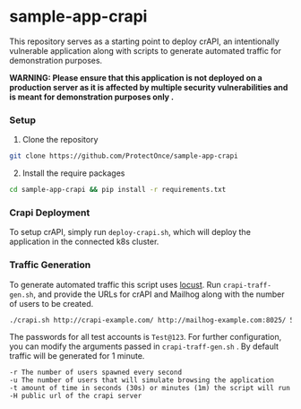 # sample-app-crapi
This repository serves as a starting point to deploy crAPI, an intentionally vulnerable application along with scripts to generate automated traffic for demonstration purposes.

**WARNING: Please ensure that this application is not deployed on a production server as it is affected by multiple security vulnerabilities and is meant for demonstration purposes only .** 

### Setup

1. Clone the repository

```bash
git clone https://github.com/ProtectOnce/sample-app-crapi
```

2. Install the require packages
```bash
cd sample-app-crapi && pip install -r requirements.txt
```

### Crapi Deployment

To setup crAPI, simply run `deploy-crapi.sh`, which will deploy the application in the connected k8s cluster.

### Traffic Generation

To generate automated traffic this script uses [locust](https://locust.io/). Run `crapi-traff-gen.sh`, and provide the URLs for crAPI and Mailhog along with the number of users to be created.

```bash
./crapi.sh http://crapi-example.com/ http://mailhog-example.com:8025/ 5
```

The passwords for all test accounts is `Test@123`.
For further configuration, you can modify the arguments passed in `crapi-traff-gen.sh` . By default traffic will be generated for 1 minute.

    -r The number of users spawned every second
    -u The number of users that will simulate browsing the application
    -t amount of time in seconds (30s) or minutes (1m) the script will run
    -H public url of the crapi server